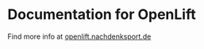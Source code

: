 # Documentation for OpenLift

Find more info at [openlift.nachdenksport.de](https://openlift.nachdenksport.de/)

